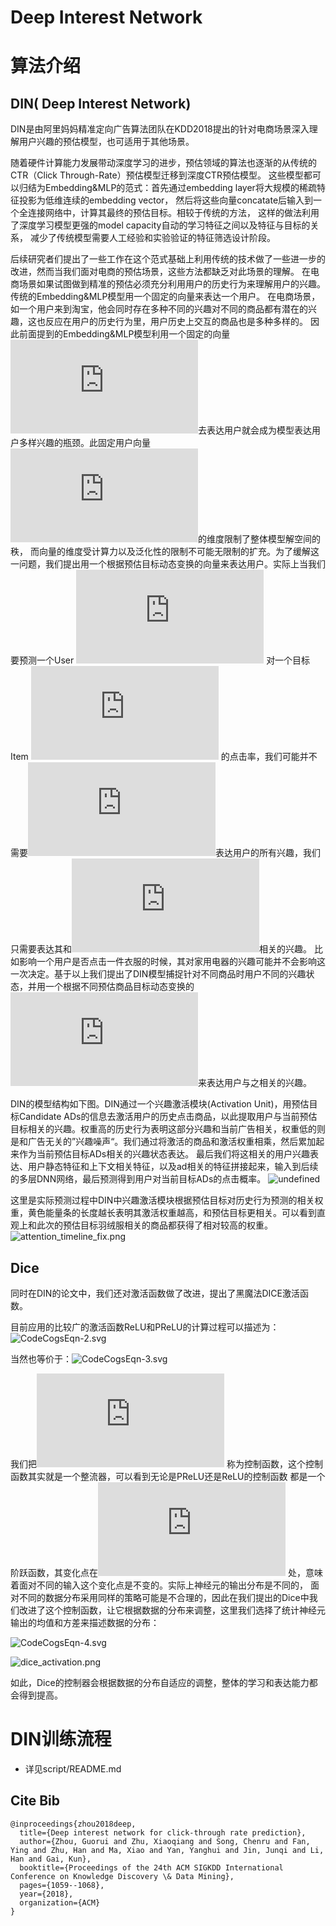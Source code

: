 <script type="text/javascript" src="http://cdn.mathjax.org/mathjax/latest/MathJax.js?config=default"></script>
# Deep Interest Network

# 算法介绍
## DIN( Deep Interest Network) 
DIN是由阿里妈妈精准定向广告算法团队在KDD2018提出的针对电商场景深入理解用户兴趣的预估模型，也可适用于其他场景。

随着硬件计算能力发展带动深度学习的进步，预估领域的算法也逐渐的从传统的CTR（Click Through-Rate）预估模型迁移到深度CTR预估模型。
这些模型都可以归结为Embedding&MLP的范式：首先通过embedding layer将大规模的稀疏特征投影为低维连续的embedding vector，
然后将这些向量concatate后输入到一个全连接网络中，计算其最终的预估目标。相较于传统的方法，
这样的做法利用了深度学习模型更强的model capacity自动的学习特征之间以及特征与目标的关系，
减少了传统模型需要人工经验和实验验证的特征筛选设计阶段。

后续研究者们提出了一些工作在这个范式基础上利用传统的技术做了一些进一步的改进，然而当我们面对电商的预估场景，这些方法都缺乏对此场景的理解。
在电商场景如果试图做到精准的预估必须充分利用用户的历史行为来理解用户的兴趣。传统的Embedding&MLP模型用一个固定的向量来表达一个用户。
在电商场景，如一个用户来到淘宝，他会同时存在多种不同的兴趣对不同的商品都有潜在的兴趣，这也反应在用户的历史行为里，用户历史上交互的商品也是多种多样的。
因此前面提到的Embedding&MLP模型利用一个固定的向量![img](http://latex.codecogs.com/svg.latex?V_u)去表达用户就会成为模型表达用户多样兴趣的瓶颈。此固定用户向量![img](http://latex.codecogs.com/svg.latex?V_u)的维度限制了整体模型解空间的秩，
而向量的维度受计算力以及泛化性的限制不可能无限制的扩充。为了缓解这一问题，我们提出用一个根据预估目标动态变换的向量来表达用户。实际上当我们要预测一个User ![img](http://latex.codecogs.com/svg.latex?U)
对一个目标Item ![img](http://latex.codecogs.com/svg.latex?I_t) 的点击率，我们可能并不需要![img](http://latex.codecogs.com/svg.latex?V_u)表达用户的所有兴趣，我们只需要表达其和![img](http://latex.codecogs.com/svg.latex?I_t)相关的兴趣。
比如影响一个用户是否点击一件衣服的时候，其对家用电器的兴趣可能并不会影响这一次决定。基于以上我们提出了DIN模型捕捉针对不同商品时用户不同的兴趣状态，并用一个根据不同预估商品目标动态变换的![img](http://latex.codecogs.com/svg.latex?V_u)来表达用户与之相关的兴趣。

DIN的模型结构如下图。DIN通过一个兴趣激活模块(Activation Unit)，用预估目标Candidate ADs的信息去激活用户的历史点击商品，以此提取用户与当前预估目标相关的兴趣。权重高的历史行为表明这部分兴趣和当前广告相关，权重低的则是和广告无关的”兴趣噪声“。我们通过将激活的商品和激活权重相乘，然后累加起来作为当前预估目标ADs相关的兴趣状态表达。
最后我们将这相关的用户兴趣表达、用户静态特征和上下文相关特征，以及ad相关的特征拼接起来，输入到后续的多层DNN网络，最后预测得到用户对当前目标ADs的点击概率。
![undefined](https://cdn.nlark.com/lark/0/2018/png/36154/1541994938186-65f7eebc-b246-4fa1-9d35-5cad9e22a08d.png) 

这里是实际预测过程中DIN中兴趣激活模块根据预估目标对历史行为预测的相关权重，黄色能量条的长度越长表明其激活权重越高，和预估目标更相关。可以看到直观上和此次的预估目标羽绒服相关的商品都获得了相对较高的权重。
![attention_timeline_fix.png](https://cdn.nlark.com/lark/0/2018/png/6098/1542337777101-ea941a64-4f6c-4922-8165-b8bcde577b9a.png) 
## Dice
同时在DIN的论文中，我们还对激活函数做了改进，提出了黑魔法DICE激活函数。

目前应用的比较广的激活函数ReLU和PReLU的计算过程可以描述为：
![CodeCogsEqn-2.svg](https://cdn.nlark.com/lark/0/2018/svg/6098/1542338886126-c86a2268-870f-4f3f-af5b-d2c3a405e769.svg) 

当然也等价于：![CodeCogsEqn-3.svg](https://cdn.nlark.com/lark/0/2018/svg/6098/1542338959431-f13437d4-a951-4d62-9114-d4762b2f1f01.svg) 

我们把![img](http://latex.codecogs.com/svg.latex?P(s)) 称为控制函数，这个控制函数其实就是一个整流器，可以看到无论是PReLU还是ReLU的控制函数
都是一个阶跃函数，其变化点在![img](http://latex.codecogs.com/svg.latex?s=0) 处，意味着面对不同的输入这个变化点是不变的。实际上神经元的输出分布是不同的，
面对不同的数据分布采用同样的策略可能是不合理的，因此在我们提出的Dice中我们改进了这个控制函数，让它根据数据的分布来调整，这里我们选择了统计神经元输出的均值和方差来描述数据的分布：

![CodeCogsEqn-4.svg](https://cdn.nlark.com/lark/0/2018/svg/6098/1542339395366-782ed784-f8ce-42e8-a25c-8d17b4559061.svg) 

![dice_activation.png](https://cdn.nlark.com/lark/0/2018/png/6098/1542339525050-8b030a4a-bd9f-4891-acc1-6ab02192365d.png)

如此，Dice的控制器会根据数据的分布自适应的调整，整体的学习和表达能力都会得到提高。

# DIN训练流程
* 详见script/README.md

## Cite Bib
```
@inproceedings{zhou2018deep,
  title={Deep interest network for click-through rate prediction},
  author={Zhou, Guorui and Zhu, Xiaoqiang and Song, Chenru and Fan, Ying and Zhu, Han and Ma, Xiao and Yan, Yanghui and Jin, Junqi and Li, Han and Gai, Kun},
  booktitle={Proceedings of the 24th ACM SIGKDD International Conference on Knowledge Discovery \& Data Mining},
  pages={1059--1068},
  year={2018},
  organization={ACM}
}
```